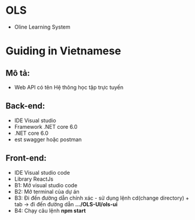 # OLS
* Oline Learning System

# Guiding in Vietnamese
## Mô tả:
* Web API có tên Hệ thông học tập trực tuyến

## Back-end:
* IDE Visual studio
*  Framework .NET core 6.0
*   .NET core 6.0
*  est swagger hoặc postman

## Front-end:
* IDE Visual studio code
*  Library ReactJs
* B1: Mở visual studio code
* B2: Mở terminal của dự án
* B3: Đi đến đường dẫn chính xác - sử dụng lệnh cd(change directory) + tab -> đi đến đường dẫn **.../OLS-UI/ols-ui**
* B4: Chạy câu lệnh **npm start**
